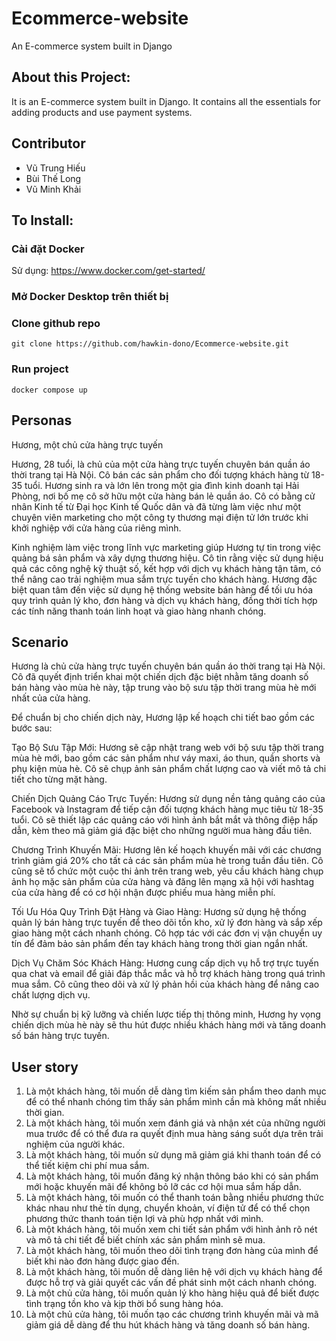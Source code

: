 # Ecommerce-website


An E-commerce system built in Django

## About this Project:

It is an E-commerce system built in Django. It contains all the essentials for adding products and use payment systems.

## Contributor
- Vũ Trung Hiếu 
- Bùi Thế Long
- Vũ Minh Khải

## To Install:
### Cài đặt Docker
Sử dụng: https://www.docker.com/get-started/
### Mở Docker Desktop trên thiết bị
### Clone github repo
```
git clone https://github.com/hawkin-dono/Ecommerce-website.git
```
### Run project
```
docker compose up
```

## Personas
Hương, một chủ cửa hàng trực tuyến

Hương, 28 tuổi, là chủ của một cửa hàng trực tuyến chuyên bán quần áo thời trang tại Hà Nội. Cô bán các sản phẩm cho đối tượng khách hàng từ 18-35 tuổi. Hương sinh ra và lớn lên trong một gia đình kinh doanh tại Hải Phòng, nơi bố mẹ cô sở hữu một cửa hàng bán lẻ quần áo. Cô có bằng cử nhân Kinh tế từ Đại học Kinh tế Quốc dân và đã từng làm việc như một chuyên viên marketing cho một công ty thương mại điện tử lớn trước khi khởi nghiệp với cửa hàng của riêng mình.

Kinh nghiệm làm việc trong lĩnh vực marketing giúp Hương tự tin trong việc quảng bá sản phẩm và xây dựng thương hiệu. Cô tin rằng việc sử dụng hiệu quả các công nghệ kỹ thuật số, kết hợp với dịch vụ khách hàng tận tâm, có thể nâng cao trải nghiệm mua sắm trực tuyến cho khách hàng. Hương đặc biệt quan tâm đến việc sử dụng hệ thống website bán hàng để tối ưu hóa quy trình quản lý kho, đơn hàng và dịch vụ khách hàng, đồng thời tích hợp các tính năng thanh toán linh hoạt và giao hàng nhanh chóng.

## Scenario
Hương là chủ cửa hàng trực tuyến chuyên bán quần áo thời trang tại Hà Nội. Cô đã quyết định triển khai một chiến dịch đặc biệt nhằm tăng doanh số bán hàng vào mùa hè này, tập trung vào bộ sưu tập thời trang mùa hè mới nhất của cửa hàng.

Để chuẩn bị cho chiến dịch này, Hương lập kế hoạch chi tiết bao gồm các bước sau:

Tạo Bộ Sưu Tập Mới: Hương sẽ cập nhật trang web với bộ sưu tập thời trang mùa hè mới, bao gồm các sản phẩm như váy maxi, áo thun, quần shorts và phụ kiện mùa hè. Cô sẽ chụp ảnh sản phẩm chất lượng cao và viết mô tả chi tiết cho từng mặt hàng.

Chiến Dịch Quảng Cáo Trực Tuyến: Hương sử dụng nền tảng quảng cáo của Facebook và Instagram để tiếp cận đối tượng khách hàng mục tiêu từ 18-35 tuổi. Cô sẽ thiết lập các quảng cáo với hình ảnh bắt mắt và thông điệp hấp dẫn, kèm theo mã giảm giá đặc biệt cho những người mua hàng đầu tiên.

Chương Trình Khuyến Mãi: Hương lên kế hoạch khuyến mãi với các chương trình giảm giá 20% cho tất cả các sản phẩm mùa hè trong tuần đầu tiên. Cô cũng sẽ tổ chức một cuộc thi ảnh trên trang web, yêu cầu khách hàng chụp ảnh họ mặc sản phẩm của cửa hàng và đăng lên mạng xã hội với hashtag của cửa hàng để có cơ hội nhận được phiếu mua hàng miễn phí.

Tối Ưu Hóa Quy Trình Đặt Hàng và Giao Hàng: Hương sử dụng hệ thống quản lý bán hàng trực tuyến để theo dõi tồn kho, xử lý đơn hàng và sắp xếp giao hàng một cách nhanh chóng. Cô hợp tác với các đơn vị vận chuyển uy tín để đảm bảo sản phẩm đến tay khách hàng trong thời gian ngắn nhất.

Dịch Vụ Chăm Sóc Khách Hàng: Hương cung cấp dịch vụ hỗ trợ trực tuyến qua chat và email để giải đáp thắc mắc và hỗ trợ khách hàng trong quá trình mua sắm. Cô cũng theo dõi và xử lý phản hồi của khách hàng để nâng cao chất lượng dịch vụ.

Nhờ sự chuẩn bị kỹ lưỡng và chiến lược tiếp thị thông minh, Hương hy vọng chiến dịch mùa hè này sẽ thu hút được nhiều khách hàng mới và tăng doanh số bán hàng trực tuyến.

## User story
1. Là một khách hàng, tôi muốn dễ dàng tìm kiếm sản phẩm theo danh mục để có thể nhanh chóng tìm thấy sản phẩm mình cần mà không mất nhiều thời gian.
2. Là một khách hàng, tôi muốn xem đánh giá và nhận xét của những người mua trước để có thể đưa ra quyết định mua hàng sáng suốt dựa trên trải nghiệm của người khác.
3. Là một khách hàng, tôi muốn sử dụng mã giảm giá khi thanh toán để có thể tiết kiệm chi phí mua sắm.
4. Là một khách hàng, tôi muốn đăng ký nhận thông báo khi có sản phẩm mới hoặc khuyến mãi để không bỏ lỡ các cơ hội mua sắm hấp dẫn.
5. Là một khách hàng, tôi muốn có thể thanh toán bằng nhiều phương thức khác nhau như thẻ tín dụng, chuyển khoản, ví điện tử để có thể chọn phương thức thanh toán tiện lợi và phù hợp nhất với mình.
6. Là một khách hàng, tôi muốn xem chi tiết sản phẩm với hình ảnh rõ nét và mô tả chi tiết để biết chính xác sản phẩm mình sẽ mua.
7. Là một khách hàng, tôi muốn theo dõi tình trạng đơn hàng của mình để biết khi nào đơn hàng được giao đến.
8. Là một khách hàng, tôi muốn dễ dàng liên hệ với dịch vụ khách hàng để được hỗ trợ và giải quyết các vấn đề phát sinh một cách nhanh chóng.
9. Là một chủ cửa hàng, tôi muốn quản lý kho hàng hiệu quả để biết được tình trạng tồn kho và kịp thời bổ sung hàng hóa.
10. Là một chủ cửa hàng, tôi muốn tạo các chương trình khuyến mãi và mã giảm giá dễ dàng để thu hút khách hàng và tăng doanh số bán hàng.
